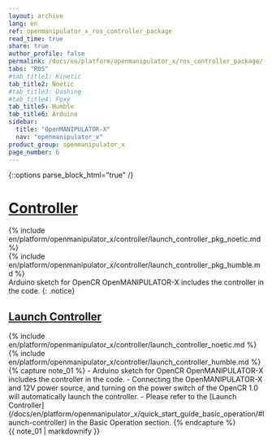 ```yaml
---
layout: archive
lang: en
ref: openmanipulator_x_ros_controller_package
read_time: true
share: true
author_profile: false
permalink: /docs/en/platform/openmanipulator_x/ros_controller_package/
tabs: "ROS"
#tab_title1: Kinetic
tab_title2: Noetic
#tab_title3: Dashing
#tab_title4: Foxy
tab_title5: Humble
tab_title6: Arduino
sidebar:
  title: "OpenMANIPULATOR-X"
  nav: "openmanipulator_x"
product_group: openmanipulator_x
page_number: 6
---
```


<div style="counter-reset: h1 4"></div>

{::options parse_block_html="true" /}

# [Controller](#controller)

<!-- <section data-id="{{ page.tab_title1 }}" class="tab_contents">
{% include en/platform/openmanipulator_x/controller/launch_controller_pkg_kinetic.md %}
</section> -->

<section data-id="{{ page.tab_title2 }}" class="tab_contents">
{% include en/platform/openmanipulator_x/controller/launch_controller_pkg_noetic.md %}
</section>

<!-- <section data-id="{{ page.tab_title3 }}" class="tab_contents">
{% include en/platform/openmanipulator_x/controller/launch_controller_pkg_dashing.md %}
</section> -->

<!-- <section data-id="{{ page.tab_title4 }}" class="tab_contents">
{% include en/platform/openmanipulator_x/controller/launch_controller_pkg_foxy.md %}
</section> -->

<section data-id="{{ page.tab_title5 }}" class="tab_contents">
{% include en/platform/openmanipulator_x/controller/launch_controller_pkg_humble.md %}
</section>

<section data-id="{{ page.tab_title6 }}" class="tab_contents">
Arduino sketch for OpenCR OpenMANIPULATOR-X includes the controller in the code.
{: .notice}
</section>

## [Launch Controller](#launch-controller)

<!-- <section data-id="{{ page.tab_title1 }}" class="tab_contents">
{% include en/platform/openmanipulator_x/controller/launch_controller_kinetic.md %}
</section> -->

<section data-id="{{ page.tab_title2 }}" class="tab_contents">
{% include en/platform/openmanipulator_x/controller/launch_controller_noetic.md %}
</section>

<!-- <section data-id="{{ page.tab_title3 }}" class="tab_contents">
{% include en/platform/openmanipulator_x/controller/launch_controller_dashing.md %}
</section> -->

<!-- <section data-id="{{ page.tab_title4 }}" class="tab_contents">
{% include en/platform/openmanipulator_x/controller/launch_controller_foxy.md %}
</section> -->

<section data-id="{{ page.tab_title5 }}" class="tab_contents">
{% include en/platform/openmanipulator_x/controller/launch_controller_humble.md %}
</section>

<section data-id="{{ page.tab_title6 }}" class="tab_contents">
{% capture note_01 %}
- Arduino sketch for OpenCR OpenMANIPULATOR-X includes the controller in the code.  
- Connecting the OpenMANIPULATOR-X and 12V power source, and turning on the power switch of the OpenCR 1.0 will automatically launch the controller.  
- Please refer to the [Launch Controller](/docs/en/platform/openmanipulator_x/quick_start_guide_basic_operation/#launch-controller) in the Basic Operation section.
{% endcapture %}
<div class="notice--warning">{{ note_01 | markdownify }}</div>
</section>
